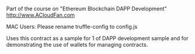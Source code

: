 Part of the course on "Ethereum Blockchain DAPP Development"
http://www.ACloudFan.com

MAC Users:
Please rename truffle-config to config.js

Uses this contract as a sample for 1 of DAPP development sample and for demonstrating the use of wallets for managing contracts.